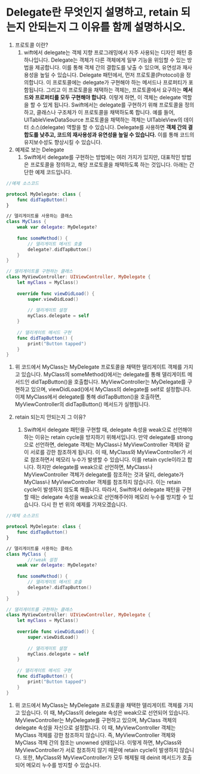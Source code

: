 # Delegate란 무엇인지 설명하고, retain 되는지 안되는지 그 이유를 함께 설명하시오.

1. 프로토콜 이란?
    1. wift에서 delegate는 객체 지향 프로그래밍에서 자주 사용되는 디자인 패턴 중 하나입니다. Delegate는 객체가 다른 객체에게 일부 기능을 위임할 수 있는 방법을 제공합니다. 이를 통해 객체 간의 결합도를 낮출 수 있으며, 유연성과 재사용성을 높일 수 있습니다.
    Delegate 패턴에서, 먼저 프로토콜(Protocol)을 정의합니다. 이 프로토콜에는 delegate가 구현해야 하는 메서드나 프로퍼티가 포함됩니다. 그리고 이 프로토콜을 채택하는 객체는, 프로토콜에서 요구하는 **메서드와 프로퍼티를 모두 구현해야 합니다**. 이렇게 하면, 이 객체는 delegate 역할을 할 수 있게 됩니다.
    Swift에서는 delegate를 구현하기 위해 프로토콜을 정의하고, 클래스나 구조체가 이 프로토콜을 채택하도록 합니다. 예를 들어, UITableViewDataSource 프로토콜을 채택하는 객체는 UITableView의 데이터 소스(delegate) 역할을 할 수 있습니다.
    Delegate를 사용하면 **객체 간의 결합도를 낮추고, 코드의 재사용성과 유연성을 높일 수 있습니다.** 이를 통해 코드의 유지보수성도 향상시킬 수 있습니다.
2. 예제로 보는 Delegate
    1. Swift에서 delegate를 구현하는 방법에는 여러 가지가 있지만, 대표적인 방법은 프로토콜을 정의하고, 해당 프로토콜을 채택하도록 하는 것입니다. 아래는 간단한 예제 코드입니다.

```swift
//예제 소스코드

protocol MyDelegate: class {
    func didTapButton()
}

// 델리게이트를 사용하는 클래스
class MyClass {
    weak var delegate: MyDelegate?
    
    func someMethod() {
        // 델리게이트 메서드 호출
        delegate?.didTapButton()
    }
}

// 델리게이트를 구현하는 클래스
class MyViewController: UIViewController, MyDelegate {
    let myClass = MyClass()
    
    override func viewDidLoad() {
        super.viewDidLoad()
        
        // 델리게이트 설정
        myClass.delegate = self
    }
    
    // 델리게이트 메서드 구현
    func didTapButton() {
        print("Button tapped")
    }
}
```

1. 위 코드에서 MyClass는 MyDelegate 프로토콜을 채택한 델리게이트 객체를 가지고 있습니다. MyClass의 someMethod()에서는 delegate를 통해 델리게이트 메서드인 didTapButton()을 호출합니다.
MyViewController는 MyDelegate를 구현하고 있으며, viewDidLoad()에서 MyClass의 delegate를 self로 설정합니다. 이제 MyClass에서 delegate를 통해 didTapButton()을 호출하면, MyViewController의 didTapButton() 메서드가 실행됩니다.

2. retain 되는지 안되는지 그 이유? 
    1. Swift에서 delegate 패턴을 구현할 때, delegate 속성을 weak으로 선언해야 하는 이유는 retain cycle을 방지하기 위해서입니다.
    만약 delegate를 strong으로 선언하면, delegate 객체는 MyClass나 MyViewController 객체와 같이 서로를 강한 참조하게 됩니다. 
    이 때, MyClass와 MyViewController가 서로 참조하면서 메모리 누수가 발생할 수 있습니다. 이를 retain cycle이라고 합니다. 
    하지만 delegate를 weak으로 선언하면, MyClass나 MyViewController 객체가 delegate를 참조하는 것과 달리, delegate가 MyClass나 MyViewController 객체를 참조하지 않습니다. 이는 retain cycle이 발생하지 않도록 해줍니다.
    따라서, Swift에서 delegate 패턴을 구현할 때는 delegate 속성을 weak으로 선언해주어야 메모리 누수를 방지할 수 있습니다.
    다시 한 번 위의 예제를 가져오겠습니다.
    
    

```swift
//예제 소스코드

protocol MyDelegate: class {
    func didTapButton()
}

// 델리게이트를 사용하는 클래스
class MyClass {
		//!weak 설정
    weak var delegate: MyDelegate?
    
    func someMethod() {
        // 델리게이트 메서드 호출
        delegate?.didTapButton()
    }
}

// 델리게이트를 구현하는 클래스
class MyViewController: UIViewController, MyDelegate {
    let myClass = MyClass()
    
    override func viewDidLoad() {
        super.viewDidLoad()
        
        // 델리게이트 설정
        myClass.delegate = self
    }
    
    // 델리게이트 메서드 구현
    func didTapButton() {
        print("Button tapped")
    }
}
```

1. 위 코드에서 MyClass는 MyDelegate 프로토콜을 채택한 델리게이트 객체를 가지고 있습니다. 이 때, MyClass의 delegate 속성은 weak으로 선언되어 있습니다.
MyViewController는 MyDelegate를 구현하고 있으며, MyClass 객체의 delegate 속성을 자신으로 설정합니다. 이 때, MyViewController 객체는 MyClass 객체를 강한 참조하지 않습니다. 즉, MyViewController 객체와 MyClass 객체 간의 참조는 unowned 상태입니다.
이렇게 하면, MyClass와 MyViewController가 서로 참조하지 않기 때문에 retain cycle이 발생하지 않습니다. 또한, MyClass와 MyViewController가 모두 해제될 때 deinit 메서드가 호출되어 메모리 누수를 방지할 수 있습니다.
